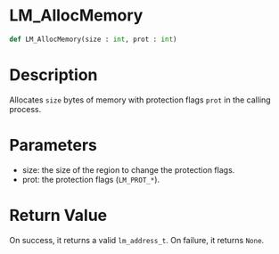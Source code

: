 # LM_AllocMemory

```python
def LM_AllocMemory(size : int, prot : int)
```

# Description

Allocates `size` bytes of memory with protection flags `prot` in the calling process.

# Parameters

- size: the size of the region to change the protection flags.
- prot: the protection flags (`LM_PROT_*`).

# Return Value

On success, it returns a valid `lm_address_t`. On failure, it returns `None`.

